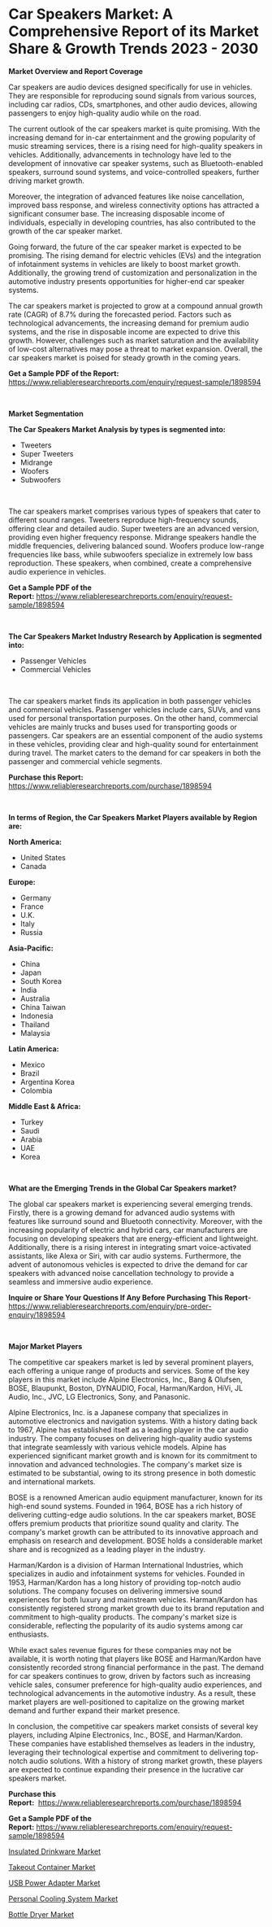 <p><h1>Car Speakers Market: A Comprehensive Report of its Market Share & Growth Trends 2023 - 2030</h1></p><p><strong>Market Overview and Report Coverage</strong></p>
<p><p>Car speakers are audio devices designed specifically for use in vehicles. They are responsible for reproducing sound signals from various sources, including car radios, CDs, smartphones, and other audio devices, allowing passengers to enjoy high-quality audio while on the road.</p><p>The current outlook of the car speakers market is quite promising. With the increasing demand for in-car entertainment and the growing popularity of music streaming services, there is a rising need for high-quality speakers in vehicles. Additionally, advancements in technology have led to the development of innovative car speaker systems, such as Bluetooth-enabled speakers, surround sound systems, and voice-controlled speakers, further driving market growth.</p><p>Moreover, the integration of advanced features like noise cancellation, improved bass response, and wireless connectivity options has attracted a significant consumer base. The increasing disposable income of individuals, especially in developing countries, has also contributed to the growth of the car speaker market.</p><p>Going forward, the future of the car speaker market is expected to be promising. The rising demand for electric vehicles (EVs) and the integration of infotainment systems in vehicles are likely to boost market growth. Additionally, the growing trend of customization and personalization in the automotive industry presents opportunities for higher-end car speaker systems.</p><p>The car speakers market is projected to grow at a compound annual growth rate (CAGR) of 8.7% during the forecasted period. Factors such as technological advancements, the increasing demand for premium audio systems, and the rise in disposable income are expected to drive this growth. However, challenges such as market saturation and the availability of low-cost alternatives may pose a threat to market expansion. Overall, the car speakers market is poised for steady growth in the coming years.</p></p>
<p><strong>Get a Sample PDF of the Report:</strong> <a href="https://www.reliableresearchreports.com/enquiry/request-sample/1898594">https://www.reliableresearchreports.com/enquiry/request-sample/1898594</a></p>
<p>&nbsp;</p>
<p><strong>Market Segmentation</strong></p>
<p><strong>The Car Speakers Market Analysis by types is segmented into:</strong></p>
<p><ul><li>Tweeters</li><li>Super Tweeters</li><li>Midrange</li><li>Woofers</li><li>Subwoofers</li></ul></p>
<p>&nbsp;</p>
<p><p>The car speakers market comprises various types of speakers that cater to different sound ranges. Tweeters reproduce high-frequency sounds, offering clear and detailed audio. Super tweeters are an advanced version, providing even higher frequency response. Midrange speakers handle the middle frequencies, delivering balanced sound. Woofers produce low-range frequencies like bass, while subwoofers specialize in extremely low bass reproduction. These speakers, when combined, create a comprehensive audio experience in vehicles.</p></p>
<p><strong>Get a Sample PDF of the Report:</strong>&nbsp;<a href="https://www.reliableresearchreports.com/enquiry/request-sample/1898594">https://www.reliableresearchreports.com/enquiry/request-sample/1898594</a></p>
<p>&nbsp;</p>
<p><strong>The Car Speakers Market Industry Research by Application is segmented into:</strong></p>
<p><ul><li>Passenger Vehicles</li><li>Commercial Vehicles</li></ul></p>
<p>&nbsp;</p>
<p><p>The car speakers market finds its application in both passenger vehicles and commercial vehicles. Passenger vehicles include cars, SUVs, and vans used for personal transportation purposes. On the other hand, commercial vehicles are mainly trucks and buses used for transporting goods or passengers. Car speakers are an essential component of the audio systems in these vehicles, providing clear and high-quality sound for entertainment during travel. The market caters to the demand for car speakers in both the passenger and commercial vehicle segments.</p></p>
<p><strong>Purchase this Report:</strong>&nbsp; <a href="https://www.reliableresearchreports.com/purchase/1898594">https://www.reliableresearchreports.com/purchase/1898594</a></p>
<p>&nbsp;</p>
<p><strong>In terms of Region, the Car Speakers Market Players available by Region are:</strong></p>
<p>
    <p> <strong> North America: </strong>
        <ul>
            <li>United States</li>
            <li>Canada</li>
        </ul>
        </p> 
    <p> <strong> Europe: </strong>
        <ul>
            <li>Germany</li>
            <li>France</li>
            <li>U.K.</li>
            <li>Italy</li>
            <li>Russia</li>
        </ul>
        </p> 
    <p> <strong> Asia-Pacific: </strong>
        <ul>
            <li>China</li>
            <li>Japan</li>
            <li>South Korea</li>
            <li>India</li>
            <li>Australia</li>
            <li>China Taiwan</li>
            <li>Indonesia</li>
            <li>Thailand</li>
            <li>Malaysia</li>
        </ul>
        </p> 
    <p> <strong> Latin America: </strong>
        <ul>
            <li>Mexico</li>
            <li>Brazil</li>
            <li>Argentina Korea</li>
            <li>Colombia</li>
        </ul>
        </p> 
    <p> <strong> Middle East & Africa: </strong>
        <ul>
            <li>Turkey</li>
            <li>Saudi</li>
            <li>Arabia</li>
            <li>UAE</li>
            <li>Korea</li>
        </ul>
    </p>
    </p>
<p>&nbsp;</p>
<p><strong>What are the Emerging Trends in the Global Car Speakers market?</strong></p>
<p><p>The global car speakers market is experiencing several emerging trends. Firstly, there is a growing demand for advanced audio systems with features like surround sound and Bluetooth connectivity. Moreover, with the increasing popularity of electric and hybrid cars, car manufacturers are focusing on developing speakers that are energy-efficient and lightweight. Additionally, there is a rising interest in integrating smart voice-activated assistants, like Alexa or Siri, with car audio systems. Furthermore, the advent of autonomous vehicles is expected to drive the demand for car speakers with advanced noise cancellation technology to provide a seamless and immersive audio experience.</p></p>
<p><strong>Inquire or Share Your Questions If Any Before Purchasing This Report</strong>- <a href="https://www.reliableresearchreports.com/enquiry/pre-order-enquiry/1898594">https://www.reliableresearchreports.com/enquiry/pre-order-enquiry/1898594</a></p>
<p>&nbsp;</p>
<p><strong>Major Market Players</strong></p>
<p><p>The competitive car speakers market is led by several prominent players, each offering a unique range of products and services. Some of the key players in this market include Alpine Electronics, Inc., Bang & Olufsen, BOSE, Blaupunkt, Boston, DYNAUDIO, Focal, Harman/Kardon, HiVi, JL Audio, Inc., JVC, LG Electronics, Sony, and Panasonic.</p><p>Alpine Electronics, Inc. is a Japanese company that specializes in automotive electronics and navigation systems. With a history dating back to 1967, Alpine has established itself as a leading player in the car audio industry. The company focuses on delivering high-quality audio systems that integrate seamlessly with various vehicle models. Alpine has experienced significant market growth and is known for its commitment to innovation and advanced technologies. The company's market size is estimated to be substantial, owing to its strong presence in both domestic and international markets.</p><p>BOSE is a renowned American audio equipment manufacturer, known for its high-end sound systems. Founded in 1964, BOSE has a rich history of delivering cutting-edge audio solutions. In the car speakers market, BOSE offers premium products that prioritize sound quality and clarity. The company's market growth can be attributed to its innovative approach and emphasis on research and development. BOSE holds a considerable market share and is recognized as a leading player in the industry.</p><p>Harman/Kardon is a division of Harman International Industries, which specializes in audio and infotainment systems for vehicles. Founded in 1953, Harman/Kardon has a long history of providing top-notch audio solutions. The company focuses on delivering immersive sound experiences for both luxury and mainstream vehicles. Harman/Kardon has consistently registered strong market growth due to its brand reputation and commitment to high-quality products. The company's market size is considerable, reflecting the popularity of its audio systems among car enthusiasts.</p><p>While exact sales revenue figures for these companies may not be available, it is worth noting that players like BOSE and Harman/Kardon have consistently recorded strong financial performance in the past. The demand for car speakers continues to grow, driven by factors such as increasing vehicle sales, consumer preference for high-quality audio experiences, and technological advancements in the automotive industry. As a result, these market players are well-positioned to capitalize on the growing market demand and further expand their market presence.</p><p>In conclusion, the competitive car speakers market consists of several key players, including Alpine Electronics, Inc., BOSE, and Harman/Kardon. These companies have established themselves as leaders in the industry, leveraging their technological expertise and commitment to delivering top-notch audio solutions. With a history of strong market growth, these players are expected to continue expanding their presence in the lucrative car speakers market.</p></p>
<p><strong>Purchase this Report:</strong>&nbsp;&nbsp;<a href="https://www.reliableresearchreports.com/purchase/1898594">https://www.reliableresearchreports.com/purchase/1898594</a></p>
<p></p>
<p><strong>Get a Sample PDF of the Report:</strong>&nbsp;<a href="https://www.reliableresearchreports.com/enquiry/request-sample/1898594">https://www.reliableresearchreports.com/enquiry/request-sample/1898594</a></p>
<p><p><a href="https://medium.com/@scottford2001/insulated-drinkware-market-size-cagr-trends-2024-2030-935101b618b4">Insulated Drinkware Market</a></p><p><a href="https://medium.com/@christopherbennett19/takeout-container-market-insights-into-market-cagr-market-trends-and-growth-strategies-406a8c062eaf">Takeout Container Market</a></p><p><a href="https://medium.com/@dennisoliver07/usb-power-adapter-market-size-market-outlook-and-market-forecast-2023-to-2030-fce1a05152cd">USB Power Adapter Market</a></p><p><a href="https://medium.com/@bobbyrobinson56/personal-cooling-system-market-exploring-market-share-market-trends-and-future-growth-097d18a46df6">Personal Cooling System Market</a></p><p><a href="https://medium.com/@jamesromero59/bottle-dryer-market-size-cagr-trends-2024-2030-9bdff806c160">Bottle Dryer Market</a></p></p>